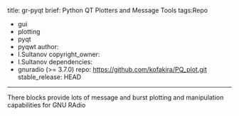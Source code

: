 title: gr-pyqt
brief: Python QT Plotters and Message Tools 
tags:Repo
  - gui
  - plotting
  - pyqt
  - pyqwt
author:
  - I.Sultanov 
copyright_owner:
  - I.Sultanov 
dependencies:
  - gnuradio (>= 3.7.0)
repo: https://github.com/kofakira/PQ_plot.git
stable_release: HEAD

---

There blocks provide lots of message and burst plotting and
manipulation capabilities for GNU RAdio

